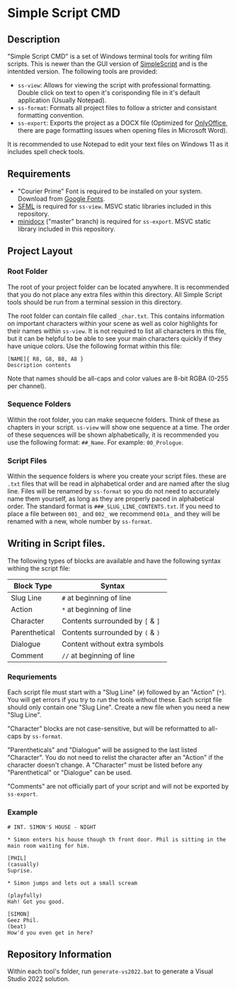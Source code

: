 # Simple Script CMD

## Description

"Simple Script CMD" is a set of Windows terminal tools for writing film scripts. This is newer than the GUI version of [SimpleScript](https://github.com/jon-bogert/SimpleScript) and is the intentded version. The following tools are provided:

- `ss-view`: Allows for viewing the script with professional formatting. Double click on text to open it's corisponding file in it's default application (Usually Notepad).
- `ss-format`: Formats all project files to follow a stricter and consistant formatting convention.
- `ss-export`: Exports the project as a DOCX file (Optimized for [OnlyOffice](https://www.onlyoffice.com/), there are page formatting issues when opening files in Microsoft Word).

It is recommended to use Notepad to edit your text files on Windows 11 as it includes spell check tools.

## Requirements

- "Courier Prime" Font is required to be installed on your system. Download from [Google Fonts](https://fonts.google.com/specimen/Courier+Prime).
- [SFML](https://www.sfml-dev.org/) is required for `ss-view`. MSVC static libraries included in this repository.
- [minidocx](https://github.com/totravel/minidocx/tree/master) ("master" branch) is required for `ss-export`. MSVC static library included in this repository.

## Project Layout

### Root Folder
The root of your project folder can be located anywhere. It is recommended that you do not place any extra files within this directory. All Simple Script tools should be run from a terminal session in this directory.

The root folder can contain file called `_char.txt`. This contains information on important characters within your scene as well as color highlights for their names within `ss-view`. It is not required to list all characters in this file, but it can be helpful to be able to see your main characters quickly if they have unique colors. Use the following format within this file:
```
[NAME]{ R8, G8, B8, A8 }
Description contents
```
Note that names should be all-caps and color values are 8-bit RGBA (0-255 per channel).

### Sequence Folders
Within the root folder, you can make sequecne folders. Think of these as chapters in your script. `ss-view` will show one sequence at a time. The order of these sequences will be shown alphabetically, it is recommended you use the following format: `##_Name`. For example: `00_Prologue`.

### Script Files
Within the sequence folders is where you create your script files. these are `.txt` files that will be read in alphabetical order and are named after the slug line. Files will be renamed by `ss-format` so you do not need to accurately name them yourself, as long as they are properly paced in alphabetical order. The standard format is `###_SLUG_LINE_CONTENTS.txt`. If you need to place a file between `001_` and `002_` we recommend `001a_` and they will be renamed with a new, whole number by `ss-format`.

## Writing in Script files.

The following types of blocks are available and have the following syntax withing the script file:

|Block Type   |Syntax                          |
|-------------|--------------------------------|
|Slug Line    |`#` at beginning of line        |
|Action       |`*` at beginning of line        |
|Character    |Contents surrounded by `[` & `]`|
|Parenthetical|Contents surrounded by `(` & `)`|
|Dialogue     |Content without extra symbols   |
|Comment      |`//` at beginning of line       |

### Requriements
Each script file must start with a "Slug Line" (`#`) followed by an "Action" (`*`). You will get errors if you try to run the tools without these. Each script file should only contain one "Slug Line". Create a new file when you need a new "Slug Line".

"Character" blocks are not case-sensitive, but will be reformatted to all-caps by `ss-format`.

"Parentheticals" and "Dialogue" will be assigned to the last listed "Character". You do not need to relist the character after an "Action" if the character doesn't change. A "Character" must be listed before any "Parenthetical" or "Dialogue" can be used.

"Comments" are not officially part of your script and will not be exported by `ss-export`.

### Example
```
# INT. SIMON'S HOUSE - NIGHT

* Simon enters his house though th front door. Phil is sitting in the main room waiting for him.

[PHIL]
(casually)
Suprise.

* Simon jumps and lets out a small scream

(playfully)
Hah! Got you good.

[SIMON]
Geez Phil.
(beat)
How'd you even get in here?
```

## Repository Information
Within each tool's folder, run `generate-vs2022.bat` to generate a Visual Studio 2022 solution.
